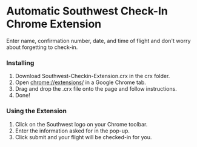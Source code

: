 # Automatic Southwest Check-In Chrome Extension

Enter name, confirmation number, date, and time of flight and don't worry about forgetting to check-in.

### Installing

1. Download Southwest-Checkin-Extension.crx in the crx folder.
2. Open [chrome://extensions/](chrome://extensions/) in a Google Chrome tab.
3. Drag and drop the .crx file onto the page and follow instructions.
4. Done!

### Using the Extension

1. Click on the Southwest logo on your Chrome toolbar.
2. Enter the information asked for in the pop-up.
3. Click submit and your flight will be checked-in for you.
